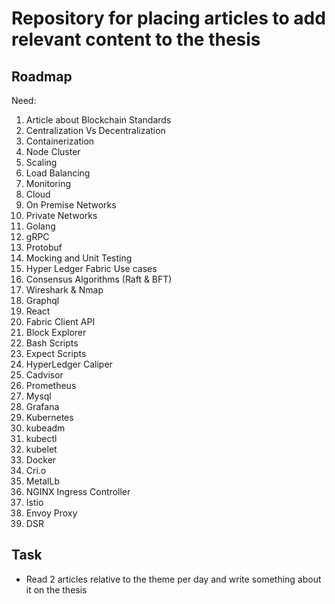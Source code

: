 # Repository for placing articles to add relevant content to the thesis
## Roadmap
Need:
1. Article about Blockchain Standards
2. Centralization Vs Decentralization
3. Containerization
4. Node Cluster
5. Scaling
6. Load Balancing
7. Monitoring
8. Cloud
9. On Premise Networks
10. Private Networks
11. Golang
12. gRPC
13. Protobuf
14. Mocking and Unit Testing
15. Hyper Ledger Fabric Use cases
16. Consensus Algorithms (Raft & BFT)
17. Wireshark & Nmap
18. Graphql
19. React
20. Fabric Client API
21. Block Explorer
22. Bash Scripts
23. Expect Scripts
24. HyperLedger Caliper
25. Cadvisor
25. Prometheus
26. Mysql
27. Grafana
28. Kubernetes
29. kubeadm
30. kubectl
31. kubelet
32. Docker
33. Cri.o
34. MetalLb
35. NGINX Ingress Controller
36. Istio
37. Envoy Proxy
38. DSR
## Task
- Read 2 articles relative to the theme per day and write something about it on the thesis